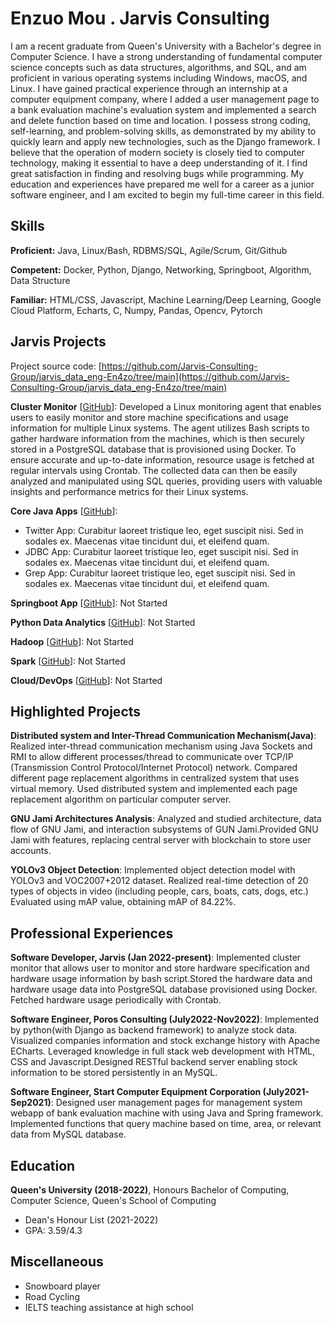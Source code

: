 # Enzuo Mou . Jarvis Consulting

I am a recent graduate from Queen's University with a Bachelor's degree in Computer Science. I have a strong understanding of fundamental computer science concepts such as data structures, algorithms, and SQL, and am proficient in various operating systems including Windows, macOS, and Linux. I have gained practical experience through an internship at a computer equipment company, where I added a user management page to a bank evaluation machine's evaluation system and implemented a search and delete function based on time and location. I possess strong coding, self-learning, and problem-solving skills, as demonstrated by my ability to quickly learn and apply new technologies, such as the Django framework. I believe that the operation of modern society is closely tied to computer technology, making it essential to have a deep understanding of it. I find great satisfaction in finding and resolving bugs while programming. My education and experiences have prepared me well for a career as a junior software engineer, and I am excited to begin my full-time career in this field.

## Skills

**Proficient:** Java, Linux/Bash, RDBMS/SQL, Agile/Scrum, Git/Github

**Competent:** Docker, Python, Django, Networking, Springboot, Algorithm, Data Structure

**Familiar:** HTML/CSS, Javascript, Machine Learning/Deep Learning, Google Cloud Platform, Echarts, C, Numpy, Pandas, Opencv, Pytorch

## Jarvis Projects

Project source code: [https://github.com/Jarvis-Consulting-Group/jarvis_data_eng-En4zo/tree/main](https://github.com/Jarvis-Consulting-Group/jarvis_data_eng-En4zo/tree/main)


**Cluster Monitor** [[GitHub](https://github.com/Jarvis-Consulting-Group/jarvis_data_eng-En4zo/tree/main/tree/master/linux_sql)]: Developed a Linux monitoring agent that enables users to easily monitor and store machine specifications and usage information for multiple Linux systems. The agent utilizes Bash scripts to gather hardware information from the machines, which is then securely stored in a PostgreSQL database that is provisioned using Docker. To ensure accurate and up-to-date information, resource usage is fetched at regular intervals using Crontab. The collected data can then be easily analyzed and manipulated using SQL queries, providing users with valuable insights and performance metrics for their Linux systems.

**Core Java Apps** [[GitHub](https://github.com/Jarvis-Consulting-Group/jarvis_data_eng-En4zo/tree/main/tree/master/core_java)]:
      
  - Twitter App: Curabitur laoreet tristique leo, eget suscipit nisi. Sed in sodales ex. Maecenas vitae tincidunt dui, et eleifend quam.
  - JDBC App: Curabitur laoreet tristique leo, eget suscipit nisi. Sed in sodales ex. Maecenas vitae tincidunt dui, et eleifend quam.
  - Grep App: Curabitur laoreet tristique leo, eget suscipit nisi. Sed in sodales ex. Maecenas vitae tincidunt dui, et eleifend quam.

**Springboot App** [[GitHub](https://github.com/Jarvis-Consulting-Group/jarvis_data_eng-En4zo/tree/main/tree/master/springboot)]: Not Started

**Python Data Analytics** [[GitHub](https://github.com/Jarvis-Consulting-Group/jarvis_data_eng-En4zo/tree/main/tree/master/python_data_anlytics)]: Not Started

**Hadoop** [[GitHub](https://github.com/Jarvis-Consulting-Group/jarvis_data_eng-En4zo/tree/main/tree/master/hadoop)]: Not Started

**Spark** [[GitHub](https://github.com/Jarvis-Consulting-Group/jarvis_data_eng-En4zo/tree/main/tree/master/spark)]: Not Started

**Cloud/DevOps** [[GitHub](https://github.com/Jarvis-Consulting-Group/jarvis_data_eng-En4zo/tree/main/tree/master/cloud_devops)]: Not Started


## Highlighted Projects
**Distributed system and Inter-Thread Communication Mechanism(Java)**: Realized inter-thread communication mechanism using Java Sockets and RMI to allow different processes/thread to communicate over TCP/IP (Transmission Control Protocol/Internet Protocol) network. Compared different page replacement algorithms in centralized system that uses virtual memory. Used distributed system and implemented each page replacement algorithm on particular computer server.

**GNU Jami Architectures Analysis**: Analyzed and studied architecture, data flow of GNU Jami, and interaction subsystems of GUN Jami.Provided GNU Jami with features, replacing central server with blockchain to store user accounts.

**YOLOv3 Object Detection**: Implemented object detection model with YOLOv3 and VOC2007+2012 dataset. Realized real-time detection of 20 types of objects in video (including people, cars, boats, cats, dogs, etc.) Evaluated using mAP value, obtaining mAP of 84.22%.


## Professional Experiences

**Software Developer, Jarvis (Jan 2022-present)**: Implemented cluster monitor that allows user to monitor and store hardware specification and hardware usage information by bash script.Stored the hardware data and hardware usage data into PostgreSQL database provisioned using Docker. Fetched hardware usage periodically with Crontab.

**Software Engineer, Poros Consulting (July2022-Nov2022)**: Implemented by python(with Django as backend framework) to analyze stock data. Visualized companies information and stock exchange history with Apache ECharts. Leveraged knowledge in full stack web development with HTML, CSS and Javascript.Designed RESTful backend server enabling stock information to be stored persistently in an MySQL.

**Software Engineer, Start Computer Equipment Corporation (July2021-Sep2021)**: Designed user management pages for management system webapp of bank evaluation machine with using Java and Spring framework. Implemented functions that query machine based on time, area, or relevant data from MySQL database.


## Education
**Queen's University (2018-2022)**, Honours Bachelor of Computing, Computer Science, Queen's School of Computing
- Dean's Honour List (2021-2022)
- GPA: 3.59/4.3


## Miscellaneous
- Snowboard player
- Road Cycling
- IELTS teaching assistance at high school